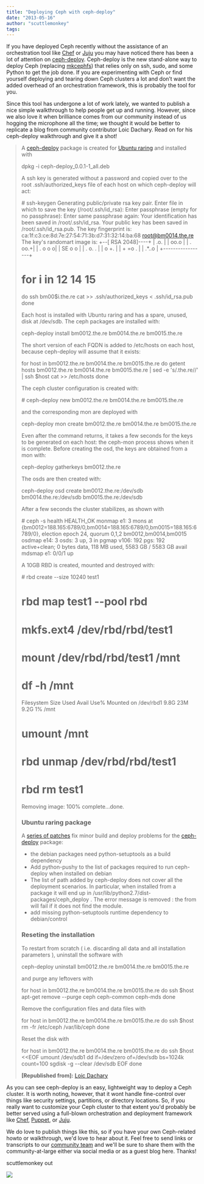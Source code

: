 ```yaml
---
title: "Deploying Ceph with ceph-deploy"
date: "2013-05-16"
author: "scuttlemonkey"
tags: 
---
```


If you have deployed Ceph recently without the assistance of an orchestration tool like [Chef](http://wiki.ceph.com/02Guides/Deploying_Ceph_with_Chef) or [Juju](http://ceph.com/dev-notes/deploying-ceph-with-juju/) you may have noticed there has been a lot of attention on [ceph-deploy](https://github.com/ceph/ceph-deploy). Ceph-deploy is the new stand-alone way to deploy Ceph (replacing [mkcephfs](http://ceph.com/docs/master/man/8/mkcephfs/)) that relies only on ssh, sudo, and some Python to get the job done. If you are experimenting with Ceph or find yourself deploying and tearing down Ceph clusters a lot and don’t want the added overhead of an orchestration framework, this is probably the tool for you.

Since this tool has undergone a lot of work lately, we wanted to publish a nice simple walkthrough to help people get up and running. However, since we also love it when brilliance comes from our community instead of us hogging the microphone all the time; we thought it would be better to replicate a blog from community contributor Loic Dachary. Read on for his ceph-deploy walkthrough and give it a shot!

> A [ceph-deploy](https://github.com/ceph/ceph-deploy) package is created for [Ubuntu raring](http://releases.ubuntu.com/raring/) and installed with
> 
> dpkg -i ceph-deploy\_0.0.1-1\_all.deb
> 
> A ssh key is generated without a password and copied over to the root .ssh/authorized\_keys file of each host on which ceph-deploy will act:
> 
> \# ssh-keygen
> Generating public/private rsa key pair.
> Enter file in which to save the key (/root/.ssh/id\_rsa):
> Enter passphrase (empty for no passphrase):
> Enter same passphrase again:
> Your identification has been saved in /root/.ssh/id\_rsa.
> Your public key has been saved in /root/.ssh/id\_rsa.pub.
> The key fingerprint is:
> ca:1f:c3:ce:8d:7e:27:54:71:3b:d7:31:32:14:ba:68 root@bm0014.the.re
> The key's randomart image is:
> +--\[ RSA 2048\]----+
> |            .o.  |
> |            oo.o |
> |           . oo.+|
> |          . o o o|
> |        SE o   o |
> |     . o. .      |
> |      o +.       |
> |       + =o .    |
> |       .\*..o     |
> +-----------------+
> # for i in 12 14 15
> do
>  ssh bm00$i.the.re cat >> .ssh/authorized\_keys < .ssh/id\_rsa.pub
> done
> 
> Each host is installed with Ubuntu raring and has a spare, unused, disk at /dev/sdb. The ceph packages are installed with:
> 
> ceph-deploy install bm0012.the.re bm0014.the.re bm0015.the.re
> 
> The short version of each FQDN is added to /etc/hosts on each host, because ceph-deploy will assume that it exists:
> 
> for host in bm0012.the.re bm0014.the.re bm0015.the.re
> do
>  getent hosts bm0012.the.re bm0014.the.re bm0015.the.re | 
>    sed -e 's/.the.re//' | ssh $host cat >> /etc/hosts
> done
> 
> The ceph cluster configuration is created with:
> 
> \# ceph-deploy new bm0012.the.re bm0014.the.re bm0015.the.re
> 
> and the corresponding mon are deployed with
> 
> ceph-deploy mon create bm0012.the.re bm0014.the.re bm0015.the.re
> 
> Even after the command returns, it takes a few seconds for the keys to be generated on each host: the ceph-mon process shows when it is complete. Before creating the osd, the keys are obtained from a mon with:
> 
> ceph-deploy gatherkeys bm0012.the.re
> 
> The osds are then created with:
> 
> ceph-deploy osd create bm0012.the.re:/dev/sdb  bm0014.the.re:/dev/sdb  bm0015.the.re:/dev/sdb
> 
> After a few seconds the cluster stabilizes, as shown with
> 
> \# ceph -s
>    health HEALTH\_OK
>    monmap e1: 3 mons at {bm0012=188.165:6789/0,bm0014=188.165:6789/0,bm0015=188.165:6789/0}, election epoch 24, quorum 0,1,2 bm0012,bm0014,bm0015
>    osdmap e14: 3 osds: 3 up, 3 in
>     pgmap v106: 192 pgs: 192 active+clean; 0 bytes data, 118 MB used, 5583 GB / 5583 GB avail
>    mdsmap e1: 0/0/1 up
> 
> A 10GB RBD is created, mounted and destroyed with:
> 
> \# rbd create --size 10240 test1
> # rbd map test1 --pool rbd
> # mkfs.ext4 /dev/rbd/rbd/test1
> # mount /dev/rbd/rbd/test1 /mnt
> # df -h /mnt
> Filesystem      Size  Used Avail Use% Mounted on
> /dev/rbd1       9.8G   23M  9.2G   1% /mnt
> # umount /mnt
> # rbd unmap /dev/rbd/rbd/test1
> # rbd rm test1
> Removing image: 100% complete...done.
> 
> ### Ubuntu raring package
> 
> A [series of patches](https://github.com/ceph/ceph-deploy/pull/10) fix minor build and deploy problems for the [ceph-deploy](https://github.com/ceph/ceph-deploy) package:
> 
> - the debian packages need python-setuptools as a build dependency
> - Add python-pushy to the list of packages required to run ceph-deploy when installed on debian
> - The list of path added by ceph-deploy does not cover all the deployment scenarios. In particular, when installed from a package it will end up in /usr/lib/python2.7/dist-packages/ceph\_deploy . The error message is removed : the from will fail if it does not find the module.
> - add missing python-setuptools runtime dependency to debian/control
> 
> ### Reseting the installation
> 
> To restart from scratch ( i.e. discarding all data and all installation parameters ), uninstall the software with
> 
> ceph-deploy uninstall bm0012.the.re bm0014.the.re bm0015.the.re
> 
> and purge any leftovers with
> 
> for host in bm0012.the.re bm0014.the.re bm0015.the.re
> do
>  ssh $host apt-get remove --purge ceph ceph-common ceph-mds
> done
> 
> Remove the configuration files and data files with
> 
> for host in bm0012.the.re bm0014.the.re bm0015.the.re
> do
>  ssh $host rm -fr /etc/ceph /var/lib/ceph
> done
> 
> Reset the disk with
> 
> for host in bm0012.the.re bm0014.the.re bm0015.the.re
> do
>  ssh $host <<EOF
> umount /dev/sdb1
> dd if=/dev/zero of=/dev/sdb bs=1024k count=100
> sgdisk -g --clear /dev/sdb
> EOF
> done
> 
> **\[Republished from\]:** [Loic Dachary](http://dachary.org/?p=1971)

As you can see ceph-deploy is an easy, lightweight way to deploy a Ceph cluster. It is worth noting, however, that it wont handle fine-control over things like security settings, partitions, or directory locations. So, if you really want to customize your Ceph cluster to that extent you'd probably be better served using a full-blown orchestration and deployment framework like [Chef](http://www.opscode.com/chef/), [Puppet](https://puppetlabs.com/puppet/what-is-puppet/), or [Juju](https://juju.ubuntu.com/).

We do love to publish things like this, so if you have your own Ceph-related howto or walkthrough, we'd love to hear about it. Feel free to send links or transcripts to our [community team](mailto:%20community@inktank.com) and we'll be sure to share them with the community-at-large either via social media or as a guest blog here. Thanks!

scuttlemonkey out

![](http://track.hubspot.com/__ptq.gif?a=268973&k=14&bu=http://ceph.com&r=http://ceph.com/howto/deploying-ceph-with-ceph-deploy/&bvt=rss&p=wordpress)
